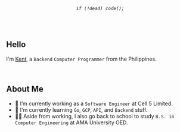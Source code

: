 _<p  align="center"><code>if (!dead) code();</code></p>_

<br />
<br />

## Hello

I'm [Kent](https://github.com/kentlouisetonino), a `Backend` `Computer Programmer` from the Philippines.

<br />

## About Me

- 🔧 I’m currently working as a `Software Engineer` at Cell 5 Limited.
- 🧠 I'm currently learning `Go`, `GCP`, `API`, and `Backend` stuff.
- 👨‍🎓 Aside from working, I also go back to school to study `B.S. in Computer Engineering` at AMA University OED.
